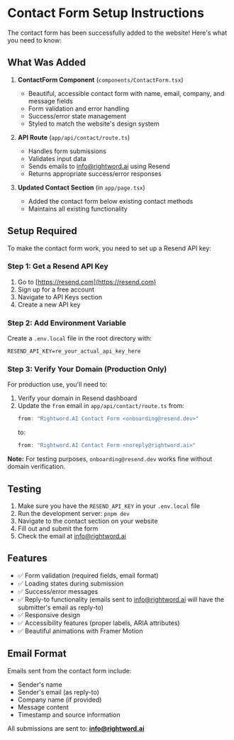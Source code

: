 # Contact Form Setup Instructions

The contact form has been successfully added to the website! Here's what you need to know:

## What Was Added

1. **ContactForm Component** (`components/ContactForm.tsx`)
   - Beautiful, accessible contact form with name, email, company, and message fields
   - Form validation and error handling
   - Success/error state management
   - Styled to match the website's design system

2. **API Route** (`app/api/contact/route.ts`)
   - Handles form submissions
   - Validates input data
   - Sends emails to info@rightword.ai using Resend
   - Returns appropriate success/error responses

3. **Updated Contact Section** (in `app/page.tsx`)
   - Added the contact form below existing contact methods
   - Maintains all existing functionality

## Setup Required

To make the contact form work, you need to set up a Resend API key:

### Step 1: Get a Resend API Key

1. Go to [https://resend.com](https://resend.com)
2. Sign up for a free account
3. Navigate to API Keys section
4. Create a new API key

### Step 2: Add Environment Variable

Create a `.env.local` file in the root directory with:

```env
RESEND_API_KEY=re_your_actual_api_key_here
```

### Step 3: Verify Your Domain (Production Only)

For production use, you'll need to:
1. Verify your domain in Resend dashboard
2. Update the `from` email in `app/api/contact/route.ts` from:
   ```typescript
   from: "Rightword.AI Contact Form <onboarding@resend.dev>"
   ```
   to:
   ```typescript
   from: "Rightword.AI Contact Form <noreply@rightword.ai>"
   ```

**Note:** For testing purposes, `onboarding@resend.dev` works fine without domain verification.

## Testing

1. Make sure you have the `RESEND_API_KEY` in your `.env.local` file
2. Run the development server: `pnpm dev`
3. Navigate to the contact section on your website
4. Fill out and submit the form
5. Check the email at info@rightword.ai

## Features

- ✅ Form validation (required fields, email format)
- ✅ Loading states during submission
- ✅ Success/error messages
- ✅ Reply-to functionality (emails sent to info@rightword.ai will have the submitter's email as reply-to)
- ✅ Responsive design
- ✅ Accessibility features (proper labels, ARIA attributes)
- ✅ Beautiful animations with Framer Motion

## Email Format

Emails sent from the contact form include:
- Sender's name
- Sender's email (as reply-to)
- Company name (if provided)
- Message content
- Timestamp and source information

All submissions are sent to: **info@rightword.ai**

